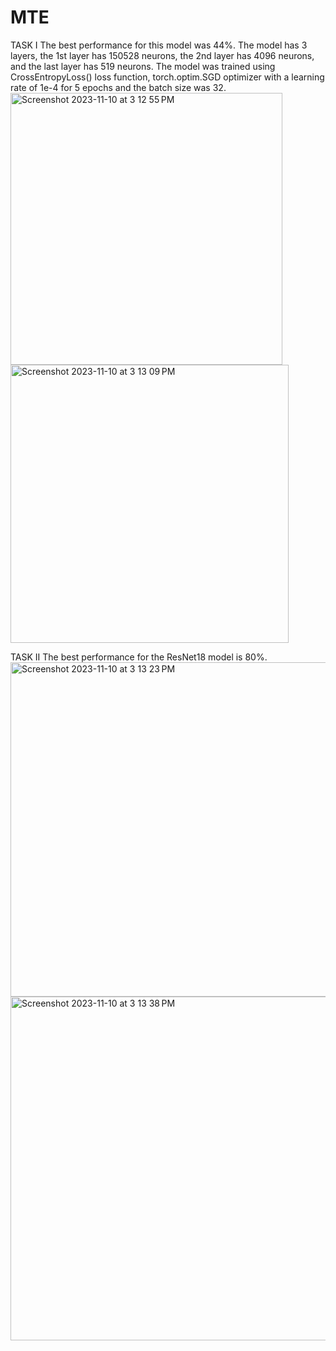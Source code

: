 # MTE
TASK I 
The best performance for this model was 44%. The model has 3 layers, the 1st layer has 150528 neurons, the 2nd layer has 4096 neurons, and the last layer has 519 neurons. The model was trained using CrossEntropyLoss() loss function,  torch.optim.SGD optimizer with a learning rate of 1e-4  for 5 epochs and the batch size was 32. <img width="435" alt="Screenshot 2023-11-10 at 3 12 55 PM" src="https://github.com/charidis/MTE/assets/92543813/4d268e17-529e-4692-83e9-6639140ef9b8">
<img width="445" alt="Screenshot 2023-11-10 at 3 13 09 PM" src="https://github.com/charidis/MTE/assets/92543813/abd281dd-12e0-40cf-9643-26323a6637c9">
 
TASK II 
The best performance for the ResNet18 model  is 80%. 
<img width="535" alt="Screenshot 2023-11-10 at 3 13 23 PM" src="https://github.com/charidis/MTE/assets/92543813/27ddb6d1-04c0-47dd-b45b-3adc5b1a16af">
<img width="550" alt="Screenshot 2023-11-10 at 3 13 38 PM" src="https://github.com/charidis/MTE/assets/92543813/2ddfc9b0-f3a4-4145-849b-762fcfd7dfa5">
